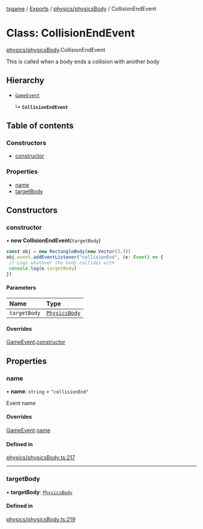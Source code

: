 [tsgame](../README.md) / [Exports](../modules.md) / [physics/physicsBody](../modules/physics_physicsBody.md) / CollisionEndEvent

# Class: CollisionEndEvent

[physics/physicsBody](../modules/physics_physicsBody.md).CollisionEndEvent

This is called when a body ends a collision with another
body

## Hierarchy

- [`GameEvent`](engine_event.GameEvent.md)

  ↳ **`CollisionEndEvent`**

## Table of contents

### Constructors

- [constructor](physics_physicsBody.CollisionEndEvent.md#constructor)

### Properties

- [name](physics_physicsBody.CollisionEndEvent.md#name)
- [targetBody](physics_physicsBody.CollisionEndEvent.md#targetbody)

## Constructors

### constructor

• **new CollisionEndEvent**(`targetBody`)

```typescript
const obj = new RectangleBody(new Vector(3,3))
obj.event.addEventListener("collisionEnd", (e: Event) => {
 // Logs whatever the body collides with
 console.log(e.targetBody)
})
```

#### Parameters

| Name | Type |
| :------ | :------ |
| `targetBody` | [`PhysicsBody`](physics_physicsBody.PhysicsBody.md) |

#### Overrides

[GameEvent](engine_event.GameEvent.md).[constructor](engine_event.GameEvent.md#constructor)

## Properties

### name

• **name**: `string` = `"collisionEnd"`

Event name

#### Overrides

[GameEvent](engine_event.GameEvent.md).[name](engine_event.GameEvent.md#name)

#### Defined in

[physics/physicsBody.ts:217](https://github.com/ashleycheung/tsgame/blob/d6f12cc/src/physics/physicsBody.ts#L217)

___

### targetBody

• **targetBody**: [`PhysicsBody`](physics_physicsBody.PhysicsBody.md)

#### Defined in

[physics/physicsBody.ts:219](https://github.com/ashleycheung/tsgame/blob/d6f12cc/src/physics/physicsBody.ts#L219)
